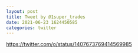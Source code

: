 ```yaml
--- 
layout: post 
title: Tweet by @1super_trades 
date: 2021-06-23 1624450585 
categories: twitter 
--- 
```

https://twitter.com/o/status/1407673769414569985